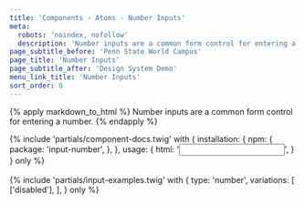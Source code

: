 ```yaml
---
title: 'Components - Atoms - Number Inputs'
meta:
  robots: 'noindex, nofollow'
  description: 'Number inputs are a common form control for entering a number.'
page_subtitle_before: 'Penn State World Campus'
page_title: 'Number Inputs'
page_subtitle_after: 'Design System Demo'
menu_link_title: 'Number Inputs'
sort_order: 0
---
```

{% apply markdown_to_html %}
Number inputs are a common form control for entering a number.
{% endapply %}

{% include 'partials/component-docs.twig' with {
  installation: {
    npm: {
      package: 'input-number',
    },
  },
  usage: {
    html: '<input type="number">',
  }
} only %}
<br>
<br>
{% include 'partials/input-examples.twig' with {
  type: 'number',
  variations: [
    ['disabled'],
  ],
} only %}